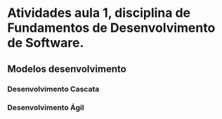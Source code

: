 # Atividades aula 1, disciplina de Fundamentos de Desenvolvimento de Software.

## Modelos desenvolvimento

### Desenvolvimento Cascata
### Desenvolvimento Ágil
